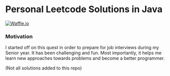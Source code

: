 # Personal Leetcode Solutions in Java
[![Waffle.io](https://img.shields.io/badge/progress-148%20%2F%20468-ff69b4.svg)]()
### Motivation

I started off on this quest in order to prepare for job interviews during my Senior year. It has been challenging and fun. Most importantly, it helps me learn new approaches towards problems and become a better programmer.

(Not all solutions added to this repo)
